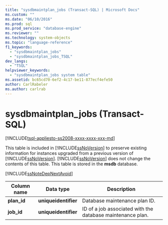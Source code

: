 ```yaml
---
title: "sysdbmaintplan_jobs (Transact-SQL) | Microsoft Docs"
ms.custom: ""
ms.date: "06/10/2016"
ms.prod: sql
ms.prod_service: "database-engine"
ms.reviewer: ""
ms.technology: system-objects
ms.topic: "language-reference"
f1_keywords: 
  - "sysdbmaintplan_jobs"
  - "sysdbmaintplan_jobs_TSQL"
dev_langs: 
  - "TSQL"
helpviewer_keywords: 
  - "sysdbmaintplan_jobs system table"
ms.assetid: bc65cd70-6ef2-4c17-be11-877ecf4efe50
author: CarlRabeler
ms.author: carlrab
---
```

# sysdbmaintplan_jobs (Transact-SQL)
[!INCLUDE[tsql-appliesto-ss2008-xxxx-xxxx-xxx-md](../../includes/applies-to-version/sqlserver.md)]

  This table is included in [!INCLUDE[ssNoVersion](../../includes/ssnoversion-md.md)] to preserve existing information for instances upgraded from a previous version of [!INCLUDE[ssNoVersion](../../includes/ssnoversion-md.md)]. [!INCLUDE[ssNoVersion](../../includes/ssnoversion-md.md)] does not change the contents of this table. This table is stored in the **msdb** database.  
  
 [!INCLUDE[ssNoteDepNextAvoid](../../includes/ssnotedepnextavoid-md.md)]  
  

  
|Column name|Data type|Description|  
|-----------------|---------------|-----------------|  
|**plan_id**|**uniqueidentifier**|Database maintenance plan ID.|  
|**job_id**|**uniqueidentifier**|ID of a job associated with the database maintenance plan.|  
  
  
